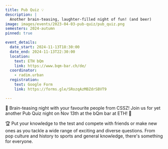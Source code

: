 ```yaml
---
title: Pub Quiz 💡
description: |
  Another brain-teasing, laughter-filled night of fun! (and beer)
image: images/events/2023-04-03-pub-quiz/pub_quiz.png
semesters: 2024-autumn
pinned: true

event_details:
  date_start: 2024-11-13T18:30:00
  date_end: 2024-11-13T22:30:00
  location:
    text: ETH bQm
    link: https://www.bqm-bar.ch/de/
  coordinator:
    - radim.urban
  registration:
    text: Google Form
    link: https://forms.gle/SRozqAzMBZdrSBVT9

---
```


🎉 Brain-teasing night with your favourite people from CSSZ! Join us for yet another Pub Quiz night on Nov 13th at the bQm bar at ETH! 🍻

🏆 Put your knowledge to the test and compete with friends or make new ones as you tackle a wide range of exciting and diverse questions. From pop culture and history to sports and general knowledge, there's something for everyone.

